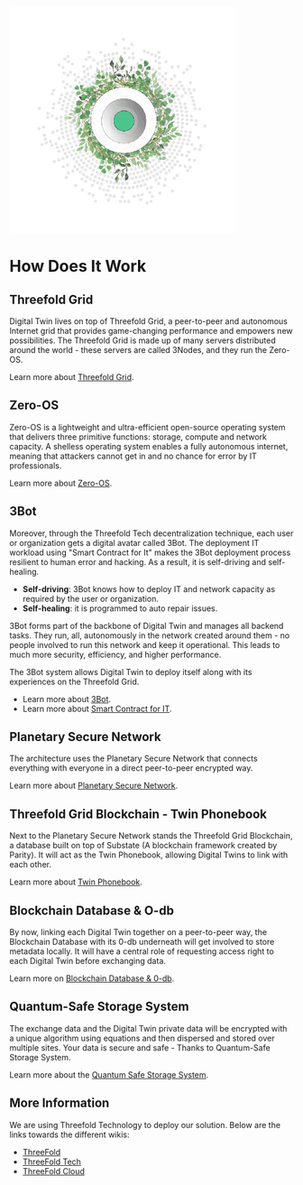 ![](img/grid_header.png)

# How Does It Work

## Threefold Grid 

Digital Twin lives on top of Threefold Grid, a peer-to-peer and autonomous Internet grid that provides game-changing performance and empowers new possibilities. The Threefold Grid is made up of many servers distributed around the world - these servers are called 3Nodes, and they run the Zero-OS. 

Learn more about [Threefold Grid](twin_architecture).

## Zero-OS

Zero-OS is a lightweight and ultra-efficient open-source operating system that delivers three primitive functions: storage, compute and network capacity. A shelless operating system enables a fully autonomous internet, meaning that attackers cannot get in and no chance for error by IT professionals. 

Learn more about [Zero-OS](threefold:zos).

## 3Bot

Moreover, through the Threefold Tech decentralization technique, each user or organization gets a digital avatar called 3Bot. The deployment IT workload using "Smart Contract for It" makes the 3Bot deployment process resilient to human error and hacking. As a result, it is self-driving and self-healing. 

- **Self-driving**: 3Bot knows how to deploy IT and network capacity as required by the user or organization.
- **Self-healing**: it is programmed to auto repair issues.

3Bot forms part of the backbone of Digital Twin and manages all backend tasks. They run, all, autonomously in the network created around them - no people involved to run this network and keep it operational. This leads to much more security, efficiency, and higher performance. 

The 3Bot system allows Digital Twin to deploy itself along with its experiences on the Threefold Grid. 

- Learn more about [3Bot](threefold:3bot_def).
- Learn more about [Smart Contract for IT](tftech:smart_contract_for_it).

## Planetary Secure Network 

The architecture uses the Planetary Secure Network that connects everything with everyone in a direct peer-to-peer encrypted way. 

Learn more about [Planetary Secure Network](planetary_secure_network).

## Threefold Grid Blockchain - Twin Phonebook 

Next to the Planetary Secure Network stands the Threefold Grid Blockchain, a database built on top of Substate (A blockchain framework created by Parity). It will act as the Twin Phonebook, allowing Digital Twins to link with each other.  

Learn more about [Twin Phonebook](phonebook).

## Blockchain Database & O-db 

By now, linking each Digital Twin together on a peer-to-peer way, the Blockchain Database with its 0-db underneath will get involved to store metadata locally. It will have a central role of requesting access right to each Digital Twin before exchanging data. 

Learn more on [Blockchain Database & 0-db](bcdb_0db).

## Quantum-Safe Storage System 

The exchange data and the Digital Twin private data will be encrypted with a unique algorithm using equations and then dispersed and stored over multiple sites. Your data is secure and safe - Thanks to Quantum-Safe Storage System. 

Learn more about the [Quantum Safe Storage System](qsstoragesystem).

## More Information

We are using Threefold Technology to deploy our solution. Below are the links towards the different wikis: 
- [ThreeFold](http://wiki.threefold.io)
- [ThreeFold Tech](http://info.threefold.tech/)
- [ThreeFold Cloud](http://wiki.cloud.threefold.io)















